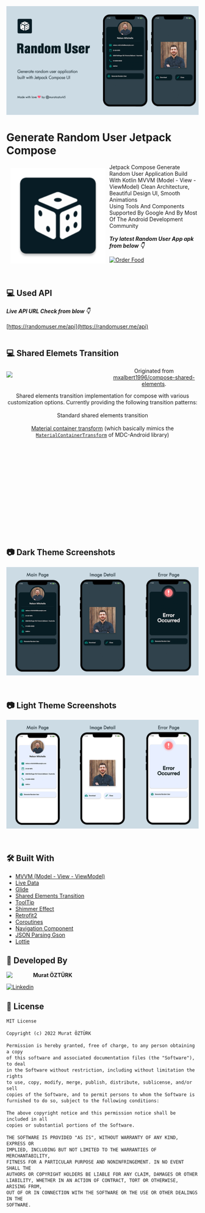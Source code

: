 ![App Screenshot](https://github.com/muratozturk5/Random-User-Jetpack-Compose/blob/master/Screenshots/banner_random_user.png)


# Generate Random User Jetpack Compose

<img src="https://github.com/muratozturk5/Random-User-Jetpack-Compose/blob/master/Screenshots/icon.png" align="left"
width="250" hspace="10" vspace="10">
   
Jetpack Compose Generate Random User Application Build With Kotlin MVVM (Model - View - ViewModel) Clean Architecture, Beautiful Design UI, Smooth Animations </br>
Using Tools And Components Supported By Google And By Most Of The Android Development Community</br></br>***Try latest Random User App apk from below 👇***

[![Order Food](https://img.shields.io/badge/Random%20User-APK-brightgreen?style=for-the-badge&logo=android)](https://github.com/muratozturk5/Random-User-Jetpack-Compose/raw/master/APK/random_user.apk)</br></br></br>

## 💻 Used API
***Live API URL Check from blow 👇***
</br>
</br>
[https://randomuser.me/api](https://randomuser.me/api)
</br>
</br>
## 💻 Shared Elemets Transition
<img src="https://github.com/muratozturk5/Random-User-Jetpack-Compose/blob/master/Screenshots/shared_element_gif.gif"   align="left"
width="240" style="margin-right: 30px;"  vspace="10">

<div align="center">

Originated from [mxalbert1996/compose-shared-elements](https://github.com/mxalbert1996/compose-shared-elements).

Shared elements transition implementation for compose with various customization options.
Currently providing the following transition patterns:
 </br></br>
 Standard shared elements transition
 </br></br> 
 [Material container transform](https://material.io/design/motion/the-motion-system.html#container-transform) (which basically mimics the [`MaterialContainerTransform`](https://developer.android.com/reference/com/google/android/material/transition/MaterialContainerTransform) of MDC-Android library)
</br>
</br>
</br>
</br>
</br>
</br>
</br>
</br>
</br>
</br>
</br>
</br>
</br>
</br>
</br>
</br>
</div>

## 📷 Dark Theme Screenshots

![](https://github.com/muratozturk5/Random-User-Jetpack-Compose/blob/master/Screenshots/screenshots_dark.png)

</br>

## 📷 Light Theme Screenshots

![](https://github.com/muratozturk5/Random-User-Jetpack-Compose/blob/master/Screenshots/screenshots_light.png)

</br>

## 🛠 Built With
- [MVVM (Model - View - ViewModel)](https://developer.android.com/topic/architecture)
- [Live Data](https://developer.android.com/topic/libraries/architecture/livedata)
- [Glide](https://github.com/skydoves/landscapist)
- [Shared Elements Transition](https://github.com/mxalbert1996/compose-shared-elements)
- [ToolTip](https://github.com/skgmn/ComposeTooltip)
- [Shimmer Effect](https://github.com/valentinilk/compose-shimmer)
- [Retrofit2](https://square.github.io/retrofit)
- [Coroutines](https://developer.android.com/kotlin/coroutines)
- [Navigation Component](https://developer.android.com/guide/navigation/navigation-getting-started)
- [JSON Parsing Gson](https://github.com/google/gson)
- [Lottie](https://github.com/LottieFiles/lottie-android)
## 👨 Developed By 

 <img src="https://avatars.githubusercontent.com/u/62841905?s=400&u=6b1f97cf6a3dfe668719000f9686f5fe861f273a&v=4" width="70" align="left">


**Murat ÖZTÜRK**

[![Linkedin](https://img.shields.io/badge/-linkedin-grey?logo=linkedin)](https://www.linkedin.com/in/murat-%C3%B6zt%C3%BCrk-7a9306217/)

📄 License 
-------

```
MIT License

Copyright (c) 2022 Murat ÖZTÜRK

Permission is hereby granted, free of charge, to any person obtaining a copy
of this software and associated documentation files (the "Software"), to deal
in the Software without restriction, including without limitation the rights
to use, copy, modify, merge, publish, distribute, sublicense, and/or sell
copies of the Software, and to permit persons to whom the Software is
furnished to do so, subject to the following conditions:

The above copyright notice and this permission notice shall be included in all
copies or substantial portions of the Software.

THE SOFTWARE IS PROVIDED "AS IS", WITHOUT WARRANTY OF ANY KIND, EXPRESS OR
IMPLIED, INCLUDING BUT NOT LIMITED TO THE WARRANTIES OF MERCHANTABILITY,
FITNESS FOR A PARTICULAR PURPOSE AND NONINFRINGEMENT. IN NO EVENT SHALL THE
AUTHORS OR COPYRIGHT HOLDERS BE LIABLE FOR ANY CLAIM, DAMAGES OR OTHER
LIABILITY, WHETHER IN AN ACTION OF CONTRACT, TORT OR OTHERWISE, ARISING FROM,
OUT OF OR IN CONNECTION WITH THE SOFTWARE OR THE USE OR OTHER DEALINGS IN THE
SOFTWARE.
```
